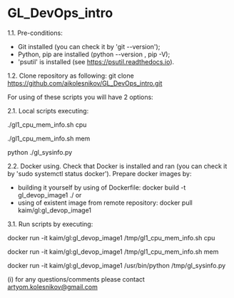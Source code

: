 # GL_DevOps_intro

1.1. Pre-conditions:
- Git installed (you can check it by 'git --version');
- Python, pip are installed (python --version , pip -V); 
- 'psutil' is installed (see https://psutil.readthedocs.io). 

1.2. Clone repository as following:
git clone https://github.com/aikolesnikov/GL_DevOps_intro.git


For using of these scripts you will have 2 options:

2.1. Local scripts executing:

./gl1_cpu_mem_info.sh cpu 

./gl1_cpu_mem_info.sh mem 

python ./gl_sysinfo.py 


2.2. Docker using.
Check that Docker is installed and ran (you can check it by 'sudo systemctl status docker').
Prepare docker images by:
- building it yourself by using of Dockerfile:
docker build -t gl_devop_image1 ./
or
- using of existent image from remote repository:
docker pull kaim/gl:gl_devop_image1

3.1. Run scripts by executing:

docker run -it kaim/gl:gl_devop_image1 /tmp/gl1_cpu_mem_info.sh cpu

docker run -it kaim/gl:gl_devop_image1 /tmp/gl1_cpu_mem_info.sh mem

docker run -it kaim/gl:gl_devop_image1 /usr/bin/python /tmp/gl_sysinfo.py


(i) for any questions/comments please contact artyom.kolesnikov@gmail.com
